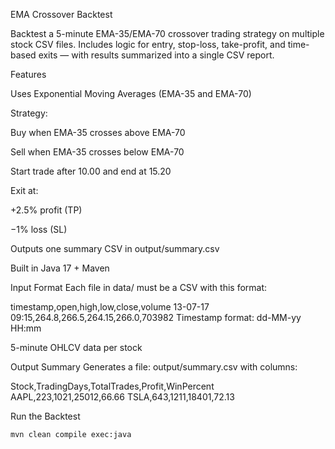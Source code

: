  EMA Crossover Backtest

Backtest a 5-minute EMA-35/EMA-70 crossover trading strategy on multiple stock CSV files.
Includes logic for entry, stop-loss, take-profit, and time-based exits — with results summarized into a single CSV report.

 Features

Uses Exponential Moving Averages (EMA-35 and EMA-70)


Strategy:

Buy when EMA-35 crosses above EMA-70

Sell when EMA-35 crosses below EMA-70

Start trade after 10.00 and end at 15.20


Exit at:

+2.5% profit (TP)

−1% loss (SL)


Outputs one summary CSV in output/summary.csv

Built in Java 17 + Maven


 Input Format
Each file in data/ must be a CSV with this format:

timestamp,open,high,low,close,volume
13-07-17 09:15,264.8,266.5,264.15,266.0,703982
Timestamp format: dd-MM-yy HH:mm

5-minute OHLCV data per stock


 Output Summary
Generates a file: output/summary.csv with columns:

Stock,TradingDays,TotalTrades,Profit,WinPercent
AAPL,223,1021,25012,66.66
TSLA,643,1211,18401,72.13



Run the Backtest

 ``` mvn clean compile exec:java ```
